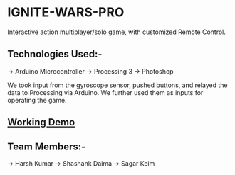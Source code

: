 # IGNITE-WARS-PRO

Interactive action multiplayer/solo game, with customized Remote Control.

## Technologies Used:-
  -> Arduino Microcontroller
  -> Processing 3
  -> Photoshop
  
We took input from the gyroscope sensor, pushed buttons, and relayed the data to Processing via Arduino. We further used them as inputs for operating the game.

## [Working Demo](https://www.youtube.com/watch?v=pUqISgHpKUU)

## Team Members:-
  -> Harsh Kumar
  -> Shashank Daima
  -> Sagar Keim
